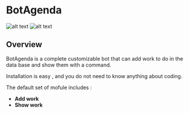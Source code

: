 # BotAgenda

![alt text](https://media.discordapp.net/attachments/853914523555725322/857343603121717298/unknown.png)
![alt text](https://cdn.discordapp.com/attachments/853914523555725322/857346730004971571/unknown.png)

## Overview 

BotAgenda is a complete customizable bot that can add  work to do in the data base and show them with a command.

Installation is easy , and you do not need to know anything about coding. 

The default set of mofule includes : 

- **Add work**
- **Show work**


